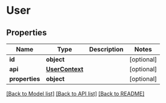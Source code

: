# User

## Properties
Name | Type | Description | Notes
------------ | ------------- | ------------- | -------------
**id** | **object** |  | [optional] 
**api** | [**UserContext**](UserContext.md) |  | [optional] 
**properties** | **object** |  | [optional] 

[[Back to Model list]](../README.md#documentation-for-models) [[Back to API list]](../README.md#documentation-for-api-endpoints) [[Back to README]](../README.md)



